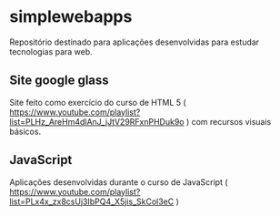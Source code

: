 # simplewebapps
Repositório destinado para aplicações desenvolvidas para estudar tecnologias para web.

## Site google glass
Site feito como exercício do curso de HTML 5 ( https://www.youtube.com/playlist?list=PLHz_AreHm4dlAnJ_jJtV29RFxnPHDuk9o ) com recursos visuais básicos.


## JavaScript
Aplicações desenvolvidas durante o curso de JavaScript ( https://www.youtube.com/playlist?list=PLx4x_zx8csUj3IbPQ4_X5jis_SkCol3eC )

